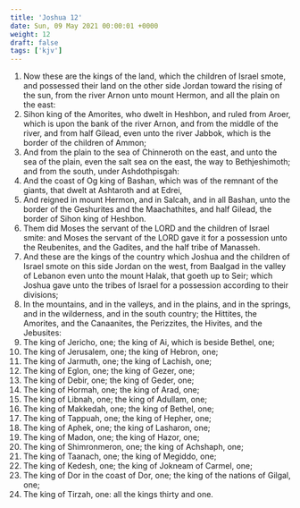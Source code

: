 ```yaml
---
title: 'Joshua 12'
date: Sun, 09 May 2021 00:00:01 +0000
weight: 12
draft: false
tags: ['kjv'] 
---
```


1. Now these are the kings of the land, which the children of Israel smote, and possessed their land on the other side Jordan toward the rising of the sun, from the river Arnon unto mount Hermon, and all the plain on the east:
2. Sihon king of the Amorites, who dwelt in Heshbon, and ruled from Aroer, which is upon the bank of the river Arnon, and from the middle of the river, and from half Gilead, even unto the river Jabbok, which is the border of the children of Ammon;
3. And from the plain to the sea of Chinneroth on the east, and unto the sea of the plain, even the salt sea on the east, the way to Bethjeshimoth; and from the south, under Ashdothpisgah:
4. And the coast of Og king of Bashan, which was of the remnant of the giants, that dwelt at Ashtaroth and at Edrei,
5. And reigned in mount Hermon, and in Salcah, and in all Bashan, unto the border of the Geshurites and the Maachathites, and half Gilead, the border of Sihon king of Heshbon.
6. Them did Moses the servant of the LORD and the children of Israel smite: and Moses the servant of the LORD gave it for a possession unto the Reubenites, and the Gadites, and the half tribe of Manasseh.
7. And these are the kings of the country which Joshua and the children of Israel smote on this side Jordan on the west, from Baalgad in the valley of Lebanon even unto the mount Halak, that goeth up to Seir; which Joshua gave unto the tribes of Israel for a possession according to their divisions;
8. In the mountains, and in the valleys, and in the plains, and in the springs, and in the wilderness, and in the south country; the Hittites, the Amorites, and the Canaanites, the Perizzites, the Hivites, and the Jebusites:
9. The king of Jericho, one; the king of Ai, which is beside Bethel, one;
10. The king of Jerusalem, one; the king of Hebron, one;
11. The king of Jarmuth, one; the king of Lachish, one;
12. The king of Eglon, one; the king of Gezer, one;
13. The king of Debir, one; the king of Geder, one;
14. The king of Hormah, one; the king of Arad, one;
15. The king of Libnah, one; the king of Adullam, one;
16. The king of Makkedah, one; the king of Bethel, one;
17. The king of Tappuah, one; the king of Hepher, one;
18. The king of Aphek, one; the king of Lasharon, one;
19. The king of Madon, one; the king of Hazor, one;
20. The king of Shimronmeron, one; the king of Achshaph, one;
21. The king of Taanach, one; the king of Megiddo, one;
22. The king of Kedesh, one; the king of Jokneam of Carmel, one;
23. The king of Dor in the coast of Dor, one; the king of the nations of Gilgal, one;
24. The king of Tirzah, one: all the kings thirty and one.
